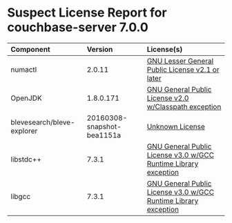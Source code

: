 
Suspect License Report for couchbase-server 7.0.0
=================================================

|Component|Version|License(s)|
| :--- | :--- | :--- |
|numactl|2.0.11|[GNU Lesser General Public License v2.1 or later](../../license-data/cff110eb-f85c-445c-9d3b-00a04b7f4cf0.txt)|
|OpenJDK|1.8.0.171|[GNU General Public License v2.0 w/Classpath exception](../../license-data/9b7eb3ce-d64b-4e3e-a6b7-55d4dc798e68.txt)|
|blevesearch/bleve-explorer|20160308-snapshot-bea1151a|[Unknown License](../../license-data/00000000-0010-0000-0000-000000000000.txt)|
|libstdc++|7.3.1|[GNU General Public License v3.0 w/GCC Runtime Library exception](../../license-data/3a5d4424-557d-49fa-9416-71c06026fe07.txt)|
|libgcc|7.3.1|[GNU General Public License v3.0 w/GCC Runtime Library exception](../../license-data/3a5d4424-557d-49fa-9416-71c06026fe07.txt)|
